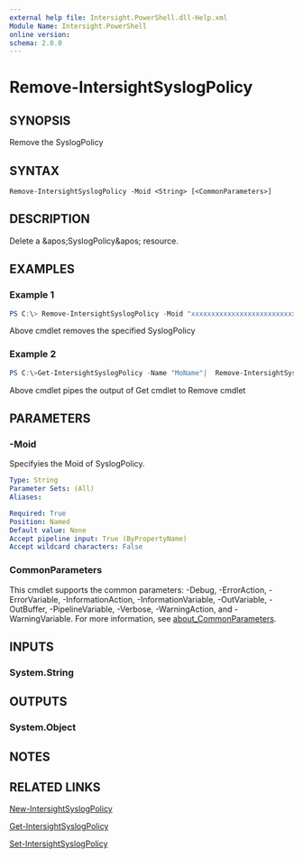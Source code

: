 ```yaml
---
external help file: Intersight.PowerShell.dll-Help.xml
Module Name: Intersight.PowerShell
online version:
schema: 2.0.0
---
```


# Remove-IntersightSyslogPolicy

## SYNOPSIS
Remove the SyslogPolicy

## SYNTAX

```
Remove-IntersightSyslogPolicy -Moid <String> [<CommonParameters>]
```

## DESCRIPTION
Delete a &amp;apos;SyslogPolicy&amp;apos; resource.

## EXAMPLES

### Example 1
```powershell
PS C:\> Remove-IntersightSyslogPolicy -Moid "xxxxxxxxxxxxxxxxxxxxxxxxxxx"
```
Above cmdlet removes the specified SyslogPolicy 

### Example 2
```powershell
PS C:\>Get-IntersightSyslogPolicy -Name "MoName"|  Remove-IntersightSyslogPolicy
```
Above cmdlet pipes the output of Get cmdlet to Remove cmdlet

## PARAMETERS

### -Moid
Specifyies the Moid of SyslogPolicy.

```yaml
Type: String
Parameter Sets: (All)
Aliases:

Required: True
Position: Named
Default value: None
Accept pipeline input: True (ByPropertyName)
Accept wildcard characters: False
```

### CommonParameters
This cmdlet supports the common parameters: -Debug, -ErrorAction, -ErrorVariable, -InformationAction, -InformationVariable, -OutVariable, -OutBuffer, -PipelineVariable, -Verbose, -WarningAction, and -WarningVariable. For more information, see [about_CommonParameters](http://go.microsoft.com/fwlink/?LinkID=113216).

## INPUTS

### System.String

## OUTPUTS

### System.Object
## NOTES

## RELATED LINKS

[New-IntersightSyslogPolicy](./New-IntersightSyslogPolicy.md)

[Get-IntersightSyslogPolicy](./Get-IntersightSyslogPolicy.md)

[Set-IntersightSyslogPolicy](./Set-IntersightSyslogPolicy.md)

